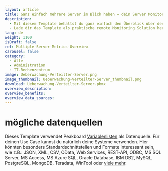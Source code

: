 ```yaml
---
layout: article
title: Ganz einfach mehrere Server im Blick haben – dein Server Monitoring Dashboard
description: 
  - Mit diesem Template behältst du ganz einfach den Überblick über den Status deiner Server. Es werden Informationen von bis zu drei Servern mit den wichtigsten Kennzahlen wie CPU, Speicherplatz, RAM und Netzwerkauslastung angezeigt. Außerdem beinhaltet das Dashboard die Laufzeit, den letzten Neustart und das letzte Backup. Die Daten können aus Serverprotokollen oder direkt über eine vorhandene API ausgelesen werden.
  - Lade dir das Template als praktische remote Monitoring Solution herunter, und lass dir Meldungen deines Servers oder gegebenenfalls auch einen Alarm in Echtzeit anzeigen. Außerdem ist es möglich, eine Benachrichtigung per E-Mail einzurichten, die dir Probleme meldet. Für mehr Sicherheit im Serverraum Template jetzt herunterladen
lang: de
weight: 1100
isDraft: false
ref: Multiple-Server-Metrics-Overview
carousel: false
category:
  - Alle
  - Administration
  - IT-Rechenzentrum
image: Ueberwachung-Verteilter-Server.png
image_thumbnail: Ueberwachung-Verteilter-Server_thumbnail.png
download: Ueberwachung-Verteilter-Server.pbmx
overview_description:
overview_benefits:
overview_data_sources:
---
```

# mögliche datenquellen
Dieses Template verwendet Peakboard [Variablenlisten](https://help.peakboard.com/scripting/de-variables.html) als Datenquelle. Für deinen Use Case kannst du natürlich deine Systeme verwenden. Hier könnten besonders Standardschnittstellen und Formate interessant sein, wie z.B.: JSON, XML, CSV, OData, Web Services, REST-API, ODBC, MS SQL Server, MS Access, MS Azure SQL, Oracle Database, IBM DB2, MySQL, PostgreSQL, MongoDB, Teradata, WinTool oder [viele mehr](https://peakboard.com/schnittstellen/).
